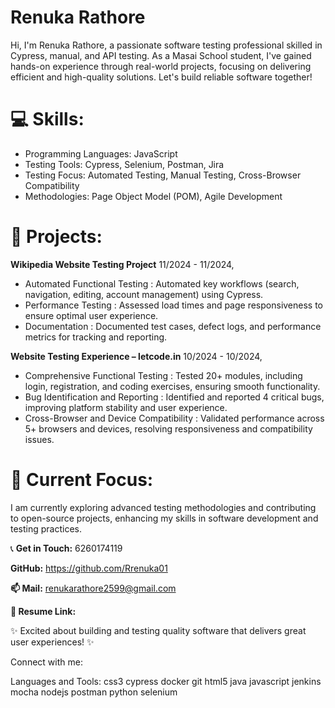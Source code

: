 # Renuka Rathore
Hi, I'm Renuka Rathore, a passionate software testing professional skilled in Cypress, manual, and API testing. As a Masai School student, I've gained hands-on experience through real-world projects, focusing on delivering efficient and high-quality solutions. Let's build reliable software together!

# 💻 **Skills:**

- Programming Languages: JavaScript
- Testing Tools: Cypress, Selenium, Postman, Jira
- Testing Focus: Automated Testing, Manual Testing, Cross-Browser Compatibility
- Methodologies: Page Object Model (POM), Agile Development

# 🚀 **Projects:**

**Wikipedia Website Testing Project**
11/2024 - 11/2024,
- Automated Functional Testing : Automated key workflows (search, navigation, editing, account management) using Cypress.
- Performance Testing : Assessed load times and page responsiveness to ensure optimal user experience.
- Documentation : Documented test cases, defect logs, and performance metrics for tracking and reporting.

**Website Testing Experience – letcode.in**
10/2024 - 10/2024,
- Comprehensive Functional Testing : Tested 20+ modules, including login, registration, and coding exercises, ensuring smooth functionality.
- Bug Identification and Reporting : Identified and reported 4 critical bugs, improving platform stability and user experience.
- Cross-Browser and Device Compatibility : Validated performance across 5+ browsers and devices, resolving responsiveness and compatibility issues.

# **🌱 Current Focus:**

I am currently exploring advanced testing methodologies and contributing to open-source projects, enhancing my skills in software development and testing practices.

📞 **Get in Touch:** 6260174119

**GitHub:** https://github.com/Rrenuka01

**📫 Mail:** renukarathore2599@gmail.com

**📄 Resume Link:**

✨ Excited about building and testing quality software that delivers great user experiences! ✨

Connect with me:

Languages and Tools:
css3 cypress docker git html5 java javascript jenkins mocha nodejs postman python selenium
